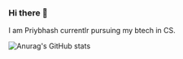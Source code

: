 ### Hi there 👋

I am Priybhash currentlr pursuing my btech in CS.


![Anurag's GitHub stats](https://github-readme-stats.vercel.app/api?username=PriybhashSoni&theme=dark&show_icons=true)

